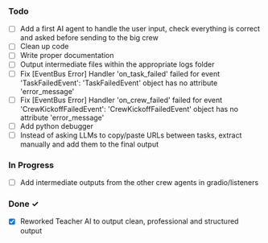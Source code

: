 ### Todo

- [ ] Add a first AI agent to handle the user input, check everything is correct and asked before sending to the big crew
- [ ] Clean up code
- [ ] Write proper documentation
- [ ] Output intermediate files within the appropriate logs folder
- [ ] Fix [EventBus Error] Handler 'on_task_failed' failed for event 'TaskFailedEvent': 'TaskFailedEvent' object has no attribute 'error_message'
- [ ] Fix [EventBus Error] Handler 'on_crew_failed' failed for event 'CrewKickoffFailedEvent': 'CrewKickoffFailedEvent' object has no attribute 'error_message'
- [ ] Add python debugger
- [ ] Instead of asking LLMs to copy/paste URLs between tasks, extract manually and add them to the final output

### In Progress

- [ ] Add intermediate outputs from the other crew agents in gradio/listeners

### Done ✓

- [x] Reworked Teacher AI to output clean, professional and structured output